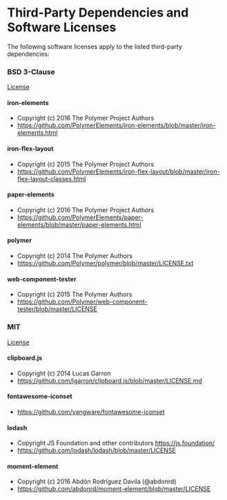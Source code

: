 # Third-Party Dependencies and Software Licenses

The following software licenses apply to the listed third-party dependencies:

### BSD 3-Clause

[License](https://github.com/NextCenturyCorporation/digapp-ht/blob/master/THIRD-PARTY-LICENSES/BSD-3-CLAUSE)

#### iron-elements
- Copyright (c) 2016 The Polymer Project Authors
- https://github.com/PolymerElements/iron-elements/blob/master/iron-elements.html

#### iron-flex-layout
- Copyright (c) 2015 The Polymer Project Authors
- https://github.com/PolymerElements/iron-flex-layout/blob/master/iron-flex-layout-classes.html

#### paper-elements
- Copyright (c) 2016 The Polymer Project Authors
- https://github.com/PolymerElements/paper-elements/blob/master/paper-elements.html

#### polymer
- Copyright (c) 2014 The Polymer Authors
- https://github.com/Polymer/polymer/blob/master/LICENSE.txt

#### web-component-tester
- Copyright (c) 2015 The Polymer Authors
- https://github.com/Polymer/web-component-tester/blob/master/LICENSE

### MIT

[License](https://github.com/NextCenturyCorporation/digapp-ht/blob/master/THIRD-PARTY-LICENSES/MIT)

#### clipboard.js
- Copyright (c) 2014 Lucas Garron
- https://github.com/lgarron/clipboard.js/blob/master/LICENSE.md

#### fontawesome-iconset
- https://github.com/vangware/fontawesome-iconset

#### lodash
- Copyright JS Foundation and other contributors <https://js.foundation/>
- https://github.com/lodash/lodash/blob/master/LICENSE

#### moment-element
- Copyright (c) 2016 Abdón Rodríguez Davila (@abdonrd)
- https://github.com/abdonrd/moment-element/blob/master/LICENSE

